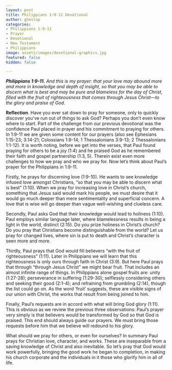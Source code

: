 ```yaml
---
layout: post
title: Philippians 1:9-11 Devotional
author: gheslop
categories:
- Philippians 1:9-11
- Prayer
- Devotional
- New Testament
- Philippians
image: assets/images/devotional-graphics.jpg
featured: false
hidden: false

---
```

**_Philippians 1:9-11._** _And this is my prayer: that your love may abound more and more in knowledge and depth of insight, so that you may be able to discern what is best and may be pure and blameless for the day of Christ, filled with the fruit of righteousness that comes through Jesus Christ—to the glory and praise of God._

**Reflection**. Have you ever sat down to pray for someone, only to quickly discover you've run out of things to ask God? Perhaps you don’t even know where to start. Part of the challenge from our previous devotional was the confidence Paul placed in prayer and his commitment to praying for others. In 1:9-11 we are given some content for our prayers (also see Ephesians 1:15-23; 3:14-21; Colossians 1:9-14; 1 Thessalonians 3:9-13; 2 Thessalonians 1:1-12). It is worth noting, before we get into the verses, that Paul found praying for others to be a joy (1:4) and he praised God as he remembered their faith and gospel partnership (1:3, 5). Therein exist even more challenges to how we pray and who we pray for. Now let’s think about Paul’s prayer for the Philippians in 1:9-11.

Firstly, he prays for discerning love (1:9-10). He wants to see knowledge infused love amongst Christians, “so that you may be able to discern what is best” (1:10). When we pray for increasing love in Christ’s church, something that Jesus said would mark his people, we must desire that it would go much deeper than mere sentimentality and superficial concern. A love that is wise will go deeper than vague well-wishing and clueless care.

Secondly, Paul asks God that their knowledge would lead to holiness (1:10). Paul employs similar language later, where blamelessness results in being a light in the world, distinct (2:15). Do you prize holiness in Christ’s church? Do you pray that Christians become distinguishable from the world? Let us pray for changed lives, where sin is put to death and Christ’s character is seen more and more.

Thirdly, Paul prays that God would fill believers “with the fruit of righteousness” (1:11). Later in Philippians we will learn that this righteousness is only ours through faith in Christ (3:9). But here Paul prays that through “through Jesus Christ” we might bear fruit. That includes an almost infinite range of things. In Philippians alone gospel fruits are: unity (1:27-28); perseverance in suffering (1:29-30); selflessly considering others and seeking their good (2:1-4); and refraining from grumbling (2:14), though the list could go on. As the word ‘fruit’ suggests, these are visible signs of our union with Christ, the works that result from being joined to him.

Finally, Paul’s requests are in accord with what will bring God glory (1:11). This is obvious as we review the previous three observations: Paul’s prayer very simply is that believers would be transformed by God so that God is praised. This end should always guide our prayers. We must bring those requests before him that we believe will redound to his glory.

What should we pray for others, or even for ourselves? In summary Paul prays for Christian love, character, and works. These are inseparable from a saving knowledge of Christ and also inevitable. So let’s pray that God would work powerfully, bringing the good work he began to completion, in making his church corporate and the individuals in it those who glorify him in all of life.